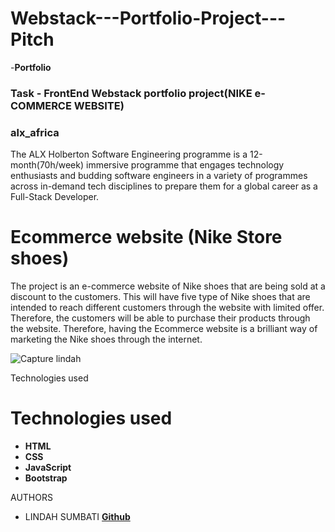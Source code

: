 # Webstack---Portfolio-Project---Pitch
-**Portfolio**
### Task -  FrontEnd Webstack portfolio project(NIKE e-COMMERCE WEBSITE)

### alx_africa
The ALX Holberton Software Engineering programme is a 12-month(70h/week) immersive programme that engages technology enthusiasts and budding software engineers in a variety of programmes across in-demand tech disciplines to prepare them for a global career as a Full-Stack Developer.

# **Ecommerce website (Nike Store shoes)**

The project is an e-commerce website  of Nike shoes that are being sold at a discount to the customers. This will have five type of Nike shoes that are intended to reach different customers through the website with limited offer.  
Therefore, the customers will be able to purchase their products through the website.
Therefore, having the Ecommerce website is a brilliant way of marketing the Nike shoes through the internet.

![Capture lindah](https://github.com/Sumbati10/Webstack---Portfolio-Project---Pitch/assets/105505214/7630c485-5f57-4f11-bd23-6fbf7f3c85fa)






Technologies used

# **Technologies used**

- **HTML**
- **CSS**
- **JavaScript**
- **Bootstrap**

AUTHORS

* LINDAH SUMBATI **[Github](https://github.com/Sumbati10)**

